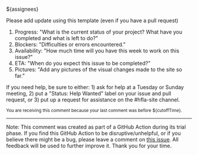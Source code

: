${assignees}

Please add update using this template (even if you have a pull request)
1. Progress: "What is the current status of your project? What have you completed and what is left to do?"
2. Blockers: "Difficulties or errors encountered."
3. Availability: "How much time will you have this week to work on this issue?"
4. ETA: "When do you expect this issue to be completed?"
5. Pictures: "Add any pictures of the visual changes made to the site so far."

If you need help, be sure to either: 1) ask for help at a Tuesday or Sunday meeting, 2) put a "Status: Help Wanted" label on your issue and pull request, or 3) put up a request for assistance on the #hfla-site channel.

<sub>You are receiving this comment because your last comment was before ${cutoffTime}.</sub>

---

Note: This comment was created as part of a GitHub Action during its trial phase. If you find this GitHub Action to be disruptive/unhelpful, or if you believe there might be a bug, please leave a comment on [this issue](https://github.com/hackforla/website/issues/2032). All feedback will be used to further improve it. Thank you for your time.
